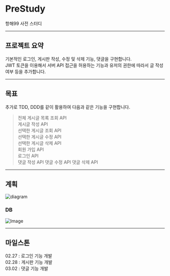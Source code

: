 # PreStudy
항해99 사전 스터디

---
## 프로젝트 요약
기본적인 로그인, 게시판 작성, 수정 및 삭제 기능, 댓글을 구현합니다.  
JWT 토큰을 이용해서 서버 API 접근을 허용하는 기능과 유저의 권한에 따라서 글 작성 여부 등을 추가합니다.


---
## 목표 
추가로 TDD, DDD를 같이 활용하여 다음과 같은 기능을 구현합니다.
> 전체 게시글 목록 조회 API  
> 게시글 작성 API  
> 선택한 게시글 조회 API  
> 선택한 게시글 수정 API  
> 선택한 게시글 삭제 API  
> 회원 가입 API  
> 로그인 API  
> 댓글 작성 API
> 댓글 수정 API
> 댓글 삭제 API

---
## 계획

![diagram](https://www.plantuml.com/plantuml/dpng/SoWkIImgAStDuR9oBafDB4ajib98B5P8Xh2vhC8oKykXOcLW9XSNL4v1LzTEGUFLffuttNDUxMXGUBrgvUk5SnNUBDpmTbQF9YvLR-PDVDEo4KtwJSk2jyrptqwTem1N23U7iCAE6MyMJ2L6OTFQDmlcQ7A1_470-J15X9tda9gN0Wmz0000)  

### DB  
![Image](https://github.com/user-attachments/assets/8b445542-5b5a-42d7-a297-c74432dfefd4)


---
## 마일스톤
02.27 : 로그인 기능 개발  
02.28 : 게시판 기능 개발  
03.02 : 댓글 기능 개발  